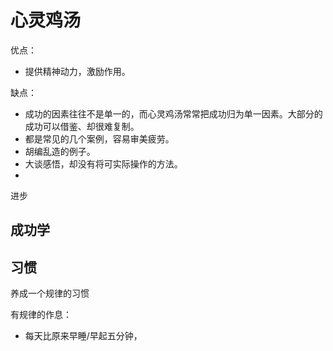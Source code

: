 # 心灵鸡汤

优点：

* 提供精神动力，激励作用。

缺点：

* 成功的因素往往不是单一的，而心灵鸡汤常常把成功归为单一因素。大部分的成功可以借鉴、却很难复制。
* 都是常见的几个案例，容易审美疲劳。
* 胡编乱造的例子。
* 大谈感悟，却没有将可实际操作的方法。
* 

进步





## 成功学

## 习惯

养成一个规律的习惯

有规律的作息：

* 每天比原来早睡/早起五分钟，